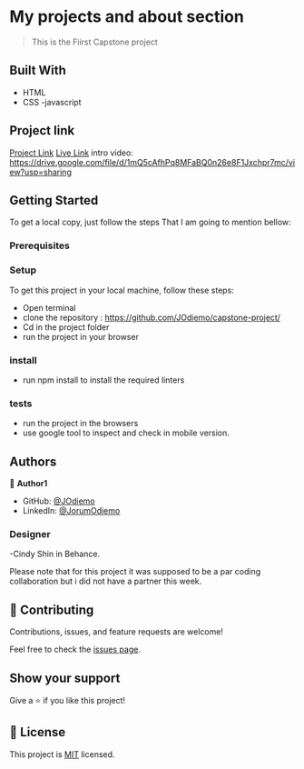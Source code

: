 # My projects and about section

> This is the Fiirst Capstone project



## Built With

- HTML
- CSS
-javascript

## Project link

[Project Link](https://github.com/JOdiemo/capstone-project/)
[Live Link](https://jodiemo.github.io/capstone-project/)
intro video: https://drive.google.com/file/d/1mQ5cAfhPq8MFaBQ0n26e8F1Jxchpr7mc/view?usp=sharing


## Getting Started
To get a local copy, just follow the steps That I am going to mention bellow:

### Prerequisites


### Setup
To get this project in your local machine, follow these steps:
- Open terminal
- clone the repository : https://github.com/JOdiemo/capstone-project/
- Cd in the project folder
- run the project in your browser

### install
 - run npm install to install the required linters

 ### tests
 - run the project in the browsers
 - use google tool to inspect and check in mobile version.

## Authors

👤 **Author1**

- GitHub: [@JOdiemo](https://github.com/JOdiemo)
- LinkedIn: [@JorumOdiemo](https://www.linkedin.com/in/jorumodiemo/)

### Designer
-Cindy Shin in Behance.

Please note that for this project it was supposed to be a par coding collaboration but i did not have a partner this week.
## 🤝 Contributing

Contributions, issues, and feature requests are welcome!

Feel free to check the [issues page](../../issues/).

## Show your support

Give a ⭐️ if you like this project!

## 📝 License

This project is [MIT](./MIT.md) licensed.
